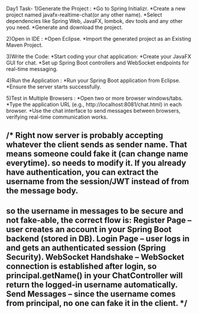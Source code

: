 Day1 Task-
1)Generate the Project :
    *Go to Spring Initializr.
    *Create a new project named javafx-realtime-chat(or any other name).
    *Select dependencies like Spring Web, JavaFX, lombok, dev tools and any other you need.
    *Generate and download the project.
  
2)Open in IDE :
   *Open Eclipse.
   *Import the generated project as an Existing Maven Project.
  
3)Write the Code:
   *Start coding your chat application:
   *Create your JavaFX GUI for chat.
   *Set up Spring Boot controllers and WebSocket endpoints for real-time messaging.
  
4)Run the Application :
   *Run your Spring Boot application from Eclipse.
   *Ensure the server starts successfully.
  
5)Test in Multiple Browsers :
   *Open two or more browser windows/tabs.
   *Type the application URL (e.g., http://localhost:8081/chat.html) in each browser.
   *Use the chat interface to send messages between browsers, verifying real-time communication works.
   
/*
Right now server is probably accepting whatever the client sends as sender name.
That means someone could fake it (can change name everytime). so needs to modify it.
If you already have authentication, you can extract the username from the session/JWT instead of from the message body.
----------------------
so the username in messages to be secure and not fake-able, the correct flow is:
Register Page – user creates an account in your Spring Boot backend (stored in DB).
Login Page – user logs in and gets an authenticated session (Spring Security).
WebSocket Handshake – WebSocket connection is established after login, so principal.getName() in your ChatController will return the logged-in username automatically.
Send Messages – since the username comes from principal, no one can fake it in the client.
*/
-----------------------------------------------------------------------------------------------------------
